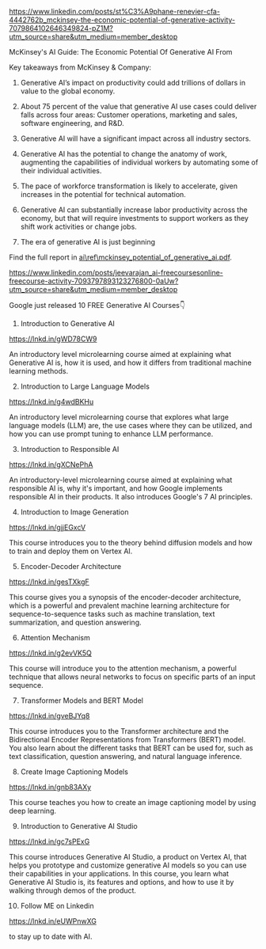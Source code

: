 https://www.linkedin.com/posts/st%C3%A9phane-renevier-cfa-4442762b_mckinsey-the-economic-potential-of-generative-activity-7079864102646349824-pZ1M?utm_source=share&utm_medium=member_desktop

McKinsey's AI Guide: The Economic Potential Of Generative AI From

Key takeaways from McKinsey & Company:

1. Generative AI’s impact on productivity could add trillions of dollars in value to the global economy.

2. About 75 percent of the value that generative AI use cases could deliver falls across four areas: Customer operations, marketing and sales, software engineering, and R&D.

3. Generative AI will have a significant impact across all industry sectors.

4. Generative AI has the potential to change the anatomy of work, augmenting the capabilities of individual workers by automating some of their individual activities.

5. The pace of workforce transformation is likely to accelerate, given increases in the potential for technical automation.

6. Generative AI can substantially increase labor productivity across the economy, but that will require investments to support workers as they shift work activities or change jobs.

7. The era of generative AI is just beginning

Find the full report in [ai\ref\mckinsey_potential_of_generative_ai.pdf](ai\ref\mckinsey_potential_of_generative_ai.pdf).


https://www.linkedin.com/posts/jeevarajan_ai-freecoursesonline-freecourse-activity-7093797893123276800-0aUw?utm_source=share&utm_medium=member_desktop

Google just released 10 FREE Generative AI Courses👇

1. Introduction to Generative AI

https://lnkd.in/gWD78CW9

An introductory level microlearning course aimed at explaining what Generative AI is, how it is used, and how it differs from traditional machine learning methods.

2. Introduction to Large Language Models

https://lnkd.in/g4wdBKHu

An introductory level microlearning course that explores what large language models (LLM) are, the use cases where they can be utilized, and how you can use prompt tuning to enhance LLM performance.

3. Introduction to Responsible AI

https://lnkd.in/gXCNePhA

An introductory-level microlearning course aimed at explaining what responsible AI is, why it's important, and how Google implements responsible AI in their products. It also introduces Google's 7 AI principles.

4. Introduction to Image Generation

https://lnkd.in/gjjEGxcV

This course introduces you to the theory behind diffusion models and how to train and deploy them on Vertex AI.

5. Encoder-Decoder Architecture

https://lnkd.in/gesTXkgF

This course gives you a synopsis of the encoder-decoder architecture, which is a powerful and prevalent machine learning architecture for sequence-to-sequence tasks such as machine translation, text summarization, and question answering.

6. Attention Mechanism

https://lnkd.in/g2evVK5Q

This course will introduce you to the attention mechanism, a powerful technique that allows neural networks to focus on specific parts of an input sequence.

7. Transformer Models and BERT Model

https://lnkd.in/gveBJYq8

This course introduces you to the Transformer architecture and the Bidirectional Encoder Representations from Transformers (BERT) model. You also learn about the different tasks that BERT can be used for, such as text classification, question answering, and natural language inference.

8. Create Image Captioning Models

https://lnkd.in/gnb83AXy

This course teaches you how to create an image captioning model by using deep learning.

9. Introduction to Generative AI Studio

https://lnkd.in/gc7sPExG

This course introduces Generative AI Studio, a product on Vertex AI, that helps you prototype and customize generative AI models so you can use their capabilities in your applications. In this course, you learn what Generative AI Studio is, its features and options, and how to use it by walking through demos of the product.

10. Follow ME on Linkedin

https://lnkd.in/eUWPnwXG

to stay up to date with AI.